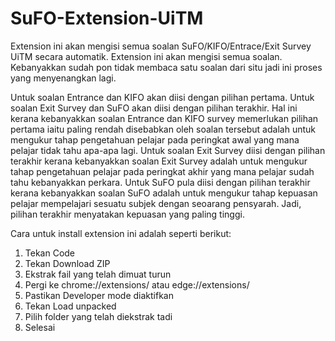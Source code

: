 # SuFO-Extension-UiTM
Extension ini akan mengisi semua soalan SuFO/KIFO/Entrace/Exit Survey UiTM secara automatik. Extension ini akan mengisi semua soalan. Kebanyakkan sudah pon tidak membaca satu soalan dari situ jadi ini proses yang menyenangkan lagi.

Untuk soalan Entrance dan KIFO akan diisi dengan pilihan pertama. Untuk soalan Exit Survey dan SuFO akan diisi dengan pilihan terakhir. Hal ini kerana kebanyakkan soalan Entrance dan KIFO survey memerlukan pilihan pertama iaitu paling rendah disebabkan oleh soalan tersebut adalah untuk mengukur tahap pengetahuan pelajar pada peringkat awal yang mana pelajar tidak tahu apa-apa lagi. Untuk soalan Exit Survey diisi dengan pilihan terakhir kerana kebanyakkan soalan Exit Survey adalah untuk mengukur tahap pengetahuan pelajar pada peringkat akhir yang mana pelajar sudah tahu kebanyakkan perkara. Untuk SuFO pula diisi dengan pilihan terakhir kerana kebanyakkan soalan SuFO adalah untuk mengukur tahap kepuasan pelajar mempelajari sesuatu subjek dengan seoarang pensyarah. Jadi, pilihan terakhir menyatakan kepuasan yang paling tinggi.

Cara untuk install extension ini adalah seperti berikut:

1. Tekan Code
2. Tekan Download ZIP
3. Ekstrak fail yang telah dimuat turun
4. Pergi ke chrome://extensions/ atau edge://extensions/
5. Pastikan Developer mode diaktifkan
6. Tekan Load unpacked
7. Pilih folder yang telah diekstrak tadi
8. Selesai